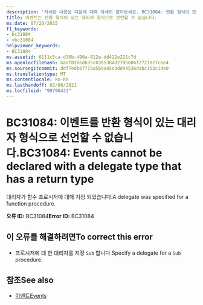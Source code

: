 ```yaml
---
description: '자세한 내용은 다음에 대해 자세히 알아보세요. BC31084: 반환 형식이 있는 대리자 형식으로 이벤트를 선언할 수 없습니다.'
title: 이벤트는 반환 형식이 있는 대리자 형식으로 선언할 수 없습니다.
ms.date: 07/20/2015
f1_keywords:
- bc31084
- vbc31084
helpviewer_keywords:
- BC31084
ms.assetid: 6111c5ca-d30b-490a-812e-dd422e221c7d
ms.openlocfilehash: badf026bdb35c0305384d279b606f2721827c6e4
ms.sourcegitcommit: ddf7edb67715a5b9a45e3dd44536dabc153c1de0
ms.translationtype: MT
ms.contentlocale: ko-KR
ms.lasthandoff: 02/06/2021
ms.locfileid: "99796433"
---
```

# <a name="bc31084-events-cannot-be-declared-with-a-delegate-type-that-has-a-return-type"></a><span data-ttu-id="90128-103">BC31084: 이벤트를 반환 형식이 있는 대리자 형식으로 선언할 수 없습니다.</span><span class="sxs-lookup"><span data-stu-id="90128-103">BC31084: Events cannot be declared with a delegate type that has a return type</span></span>

<span data-ttu-id="90128-104">대리자가 함수 프로시저에 대해 지정 되었습니다.</span><span class="sxs-lookup"><span data-stu-id="90128-104">A delegate was specified for a function procedure.</span></span>

 <span data-ttu-id="90128-105">**오류 ID:** BC31084</span><span class="sxs-lookup"><span data-stu-id="90128-105">**Error ID:** BC31084</span></span>

## <a name="to-correct-this-error"></a><span data-ttu-id="90128-106">이 오류를 해결하려면</span><span class="sxs-lookup"><span data-stu-id="90128-106">To correct this error</span></span>

- <span data-ttu-id="90128-107">프로시저에 대 한 대리자를 지정 `Sub` 합니다.</span><span class="sxs-lookup"><span data-stu-id="90128-107">Specify a delegate for a `Sub` procedure.</span></span>

## <a name="see-also"></a><span data-ttu-id="90128-108">참조</span><span class="sxs-lookup"><span data-stu-id="90128-108">See also</span></span>

- [<span data-ttu-id="90128-109">이벤트</span><span class="sxs-lookup"><span data-stu-id="90128-109">Events</span></span>](../../programming-guide/language-features/events/index.md)

